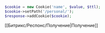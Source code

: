 ```php
$cookie = new Cookie('name', $value, $ttl);
$cookie->setPath('/personal/');
$response->addCookie($cookie);
```

[[Битрикс/Респонс/Получение|Получение]]